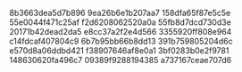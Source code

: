 8b3663dea5d7b896
9ea26b6e1b207aa7
158dfa65f87e5c5e
55e0044f471c25af
f2d6208062520a0a
55fb8d7dcd730d3e
20171b42dead2da5
e8cc37a2f2e4d566
3355920ff808e964
c14fdcaf407804c9
6b7b95bb66b8dd13
391b759805204d6c
e570d8a06ddbd421
f38907646af8e0a1
3bf0283b0e2f9781
148630620fa496c7
09389f9288194385
a737167ceae707d6
